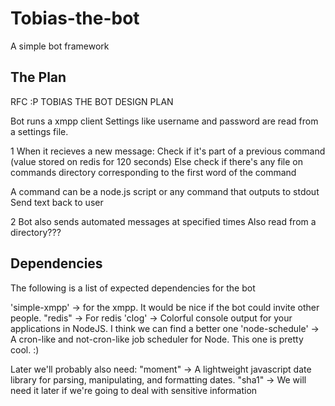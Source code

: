 Tobias-the-bot
==============

A simple bot framework


The Plan
---------

RFC :P
TOBIAS THE BOT DESIGN PLAN

Bot runs a xmpp client
Settings like username and password are read from a settings file.

1 When it recieves a new message:
Check if it's part of a previous command (value stored on redis for 120 seconds)
Else check if there's any file on commands directory corresponding to the first word of the command

A command can be a node.js script or any command that outputs to stdout
Send text back to user

2 Bot also sends automated messages at specified times
  Also read from a directory???



Dependencies
------------

The following is a list of expected dependencies for the bot

'simple-xmpp' -> for the xmpp. It would be nice if the bot could invite other people.
"redis"       -> For redis
'clog'        -> Colorful console output for your applications in NodeJS. I think we can find a better one
'node-schedule' -> A cron-like and not-cron-like job scheduler for Node. This one is pretty cool. :)

Later we'll probably also need:
"moment"      -> A lightweight javascript date library for parsing, manipulating, and formatting dates.
"sha1"        -> We will need it later if we're going to deal with sensitive information
